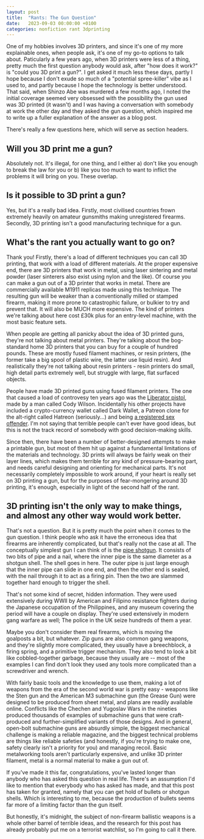 ```yaml
---
layout: post
title:  "Rants: The Gun Question"
date:   2023-09-03 00:00:00 +0100
categories: nonfiction rant 3dprinting
---
```


One of my hobbies involves 3D printers, and since it's one of my more explainable ones, when people ask, it's one of my go-to options to talk about. Paticularly a few years ago, when 3D printers were less of a thing, pretty much the first question anybody would ask, after "how does it work?" is "could you 3D print a gun?". I get asked it much less these days, partly I hope because I don't exude so much of a "potential spree-killer" vibe as I used to, and partly because I hope the technology is better understood. That said, when Shinzo Abe was murdered a few months ago, I noted the initial coverage seemed very obsessed with the possibility the gun used was 3D printed (it wasn't) and I was having a conversation with somebody at work the other day and they asked the gun question, which inspired me to write up a fuller explanation of the answer as a blog post.

There's really a few questions here, which will serve as section headers.

## Will you 3D print me a gun?

Absolutely not. It's illegal, for one thing, and I either a) don't like you enough to break the law for you or b) like you too much to want to inflict the problems it will bring on you. These overlap.

## Is it possible to 3D print a gun?

Yes, but it's a really bad idea. Firstly, most civilised countries frown extremely heavily on amateur gunsmiths making unregistered firearms. Secondly, 3D printing isn't a good manufacturing technique for a gun.

## What's the rant you actually want to go on?

Thank you! Firstly, there's a load of different techniques you can call 3D printing, that work with a load of different materials. At the proper expensive end, there are 3D printers that work in metal, using laser sintering and metal powder (laser sinterers also exist using nylon and the like). Of course you can make a gun out of a 3D printer that works in metal. There are commercially available M1911 replicas made using this technique. The resulting gun will be weaker than a conventionally milled or stamped firearm, making it more prone to catastrophic failure, or bulkier to try and prevent that. It will also be MUCH more expensive. The kind of printers we're talking about here cost £30k plus for an entry-level machine, with the most basic feature sets.

When people are getting all panicky about the idea of 3D printed guns, they're not talking about metal printers. They're talking about the bog-standard home 3D printers that you can buy for a couple of hundred pounds. These are mostly fused filament machines, or resin printers, (the former take a big spool of plastic wire, the latter use liquid resin). And realistically they're not talking about resin printers - resin printers do small, high detail parts extremely well, but struggle with large, flat surfaced objects.

People have made 3D printed guns using fused filament printers. The one that caused a load of controvesy ten years ago was the [Liberator pistol](https://en.wikipedia.org/wiki/Liberator_(gun)), made by a man called Cody Wilson. Incidentally his other projects have included a crypto-currency wallet called Dark Wallet, a Patreon clone for the alt-right called Hatreon (seriously...) and being [a registered sex offender](https://en.wikipedia.org/wiki/Cody_Wilson#2018_criminal_case). I'm not saying that terrible people can't ever have good ideas, but this is not the track record of somebody with good decision-making skills.

Since then, there have been a number of better-designed attempts to make a printable gun, but most of them hit up against a fundamental limitations of the materials and technology. 3D prints will always be fairly weak on their layer lines, which makes them terrible for any kind of pressure-bearing part, and needs careful designing and orienting for mechanical parts. It's not necessarily completely impossible to work around, if your heart is really set on 3D printing a gun, but for the purposes of fear-mongering around 3D printing, it's enough, especially in light of the second half of the rant.

## 3D printing isn't the only way to make things, and almost any other way would work better.

That's not a question. But it is pretty much the point when it comes to the gun question. I think people who ask it have the erroneous idea that firearms are inherently complicated, but that's really not the case at all. The conceptually simplest gun I can think of is the [pipe shotgun](https://en.wikipedia.org/wiki/Improvised_firearm#Pipe_guns). It consists of two bits of pipe and a nail, where the inner pipe is the same diameter as a shotgun shell. The shell goes in here. The outer pipe is just large enough that the inner pipe can slide in one end, and then the other end is sealed, with the nail through it to act as a firing pin. Then the two are slammed together hard enough to trigger the shell.

That's not some kind of secret, hidden information. They were used extensively during WWII by American and Filipino resistance fighters during the Japanese occupation of the Philippines, and any museum covering the period will have a couple on display. They're used extensively in modern gang warfare as well; The police in the UK seize hundreds of them a year.

Maybe you don't consider them real firearms, which is moving the goalposts a bit, but whatever. Zip guns are also common gang weapons, and they're slightly more complicated, they usually have a breechblock, a firing spring, and a primitive trigger mechanism. They also tend to look a bit like cobbled-together garbage, because they usually are -- most of the examples I can find don't look they used any tools more complicated than a screwdriver and wrench.

With fairly basic tools and the knowledge to use them, making a lot of weapons from the era of the second world war is pretty easy - weapons like the Sten gun and the American M3 submachine gun (the Grease Gun) were designed to be produced from sheet metal, and plans are readily available online. Conflicts like the Chechen and Yugoslav Wars in the nineties produced thousands of examples of submachine guns that were craft-produced and further-simplified variants of those designs. And in general, open-bolt submachine guns are absurdly simple, the biggest mechanical challenge is making a reliable magazine, and the biggest technical problems are things like reliable safeties (and honestly, if you're trying to make one, safety clearly isn't a priority for you) and managing recoil. Basic metalworking tools aren't particularly expensive, and unlike 3D printer filament, metal is a normal material to make a gun out of.

If you've made it this far, congratulations, you've lasted longer than anybody who has asked this question in real life. There's an assumption I'd like to mention that everybody who has asked has made, and that this post has taken for granted, namely that you can get hold of bullets or shotgun shells. Which is interesting to me, because the production of bullets seems far more of a limiting factor than the gun itself.

But honestly, it's midnight, the subject of non-firearm ballistic weapons is a whole other barrel of terrible ideas, and the research for this post has already probably put me on a terrorist watchlist, so I'm going to call it there.